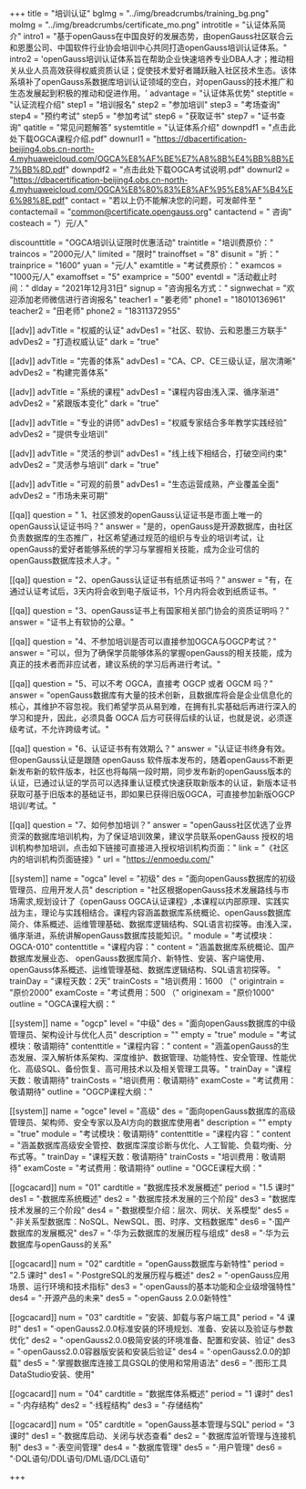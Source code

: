 +++
title = "培训认证"
bgImg = "../img/breadcrumbs/training_bg.png"
moImg = "../img/breadcrumbs/certificate_mo.png"
introtitle = "认证体系简介"
intro1 = "基于openGauss在中国良好的发展态势，由openGauss社区联合云和恩墨公司、中国软件行业协会培训中心共同打造openGauss培训认证体系。"
intro2 = 'openGauss培训认证体系旨在帮助企业快速培养专业DBA人才；推动相关从业人员高效获得权威资质认证；促使技术爱好者踊跃融入社区技术生态。该体系填补了openGauss系数据库培训认证领域的空白，对openGauss的技术推广和生态发展起到积极的推动和促进作用。'
advantage = "认证体系优势"
steptitle = "认证流程介绍"
step1 = "培训报名"
step2 = "参加培训"
step3 = "考场查询"
step4 = "预约考试"
step5 = "参加考试"
step6 = "获取证书"
step7 = "证书查询"
qatitle = "常见问题解答"
systemtitle = "认证体系介绍"
downpdf1 = "点击此处下载OGCA课程介绍.pdf"
downurl1 = "https://dbacertification-beijing4.obs.cn-north-4.myhuaweicloud.com/OGCA%E8%AF%BE%E7%A8%8B%E4%BB%8B%E7%BB%8D.pdf"
downpdf2 = "点击此处下载OGCA考试说明.pdf"
downurl2 = "https://dbacertification-beijing4.obs.cn-north-4.myhuaweicloud.com/OGCA%E8%80%83%E8%AF%95%E8%AF%B4%E6%98%8E.pdf"
contact = "若以上仍不能解决您的问题，可发邮件至 "
contactemail = "common@certificate.opengauss.org"
cantactend = " 咨询"
costeach = "）元/人"

discounttitle = "OGCA培训认证限时优惠活动"
traintitle = "培训费原价："
traincos = "2000元/人"
limited = "限时"
trainoffset = "8"
disunit = "折："
trainprice = "1600"
yuan = "元/人"
examtitle = "考试费原价："
examcos = "1000元/人"
examoffset = "5"
examprice = "500"
eventdl = "活动截止时间："
dlday = "2021年12月31日"
signup = "咨询报名方式："
signwechat = "欢迎添加老师微信进行咨询报名"
teacher1 = "姜老师"
phone1 = "18010136961"
teacher2 = "田老师"
phone2 = "18311372955"

[[adv]]
advTitle = "权威的认证"
advDes1 = "社区、软协、云和恩墨三方联手"
advDes2 = "打造权威认证"
dark = "true"

[[adv]]
advTitle = "完善的体系"
advDes1 = "CA、CP、CE三级认证，层次清晰"
advDes2 = "构建完善体系"

[[adv]]
advTitle = "系统的课程"
advDes1 = "课程内容由浅入深、循序渐进"
advDes2 = "紧跟版本变化"
dark = "true"

[[adv]]
advTitle = "专业的讲师"
advDes1 = "权威专家结合多年教学实践经验"
advDes2 = "提供专业培训"

[[adv]]
advTitle = "灵活的参训"
advDes1 = "线上线下相结合，打破空间约束"
advDes2 = "灵活参与培训"
dark = "true"

[[adv]]
advTitle = "可观的前景"
advDes1 = "生态运营成熟，产业覆盖全面"
advDes2 = "市场未来可期"


[[qa]]
question = " 1、社区颁发的openGauss认证证书是市面上唯一的openGauss认证证书吗？"
answer = "是的，openGauss是开源数据库，由社区负责数据库的生态推广，社区希望通过规范的组织与专业的培训考试，让openGauss的爱好者能够系统的学习与掌握相关技能，成为企业可信的openGauss数据库技术人才。"

[[qa]]
question = "2、openGauss认证证书有纸质证书吗？"
answer = "有，在通过认证考试后，3天内将会收到电子版证书，1个月内将会收到纸质证书。"

[[qa]]
question = "3、openGauss证书上有国家相关部门协会的资质证明吗？"
answer = "证书上有软协的公章。"

[[qa]]
question = "4、不参加培训是否可以直接参加OGCA与OGCP考试？"
answer = "可以，但为了确保学员能够体系的掌握openGauss的相关技能，成为真正的技术者而非应试者，建议系统的学习后再进行考试。"

[[qa]]
question = "5、可以不考 OGCA，直接考 OGCP 或者 OGCM 吗？"
answer = "openGauss数据库有大量的技术创新，且数据库将会是企业信息化的核心，其维护不容忽视。我们希望学员从易到难，在拥有扎实基础后再进行深入的学习和提升，因此，必须具备 OGCA 后方可获得后续的认证，也就是说，必须逐级考试，不允许跨级考试。"

[[qa]]
question = "6、认证证书有有效期么？"
answer = "认证证书终身有效。但openGauss认证是跟随 openGauss 软件版本发布的，随着openGauss不断更新发布新的软件版本，社区也将每隔一段时期，同步发布新的openGauss版本的认证，已通过认证的学员可以选择重认证模式快速获取新版本的认证，新版本证书获取可基于旧版本的基础证书，即如果已获得旧版OGCA，可直接参加新版OGCP培训/考试。"

[[qa]]
question = "7、如何参加培训？"
answer = "openGauss社区优选了业界资深的数据库培训机构，为了保证培训效果，建议学员联系openGauss 授权的培训机构参加培训，点击如下链接可直接进入授权培训机构页面："
link = "《社区内的培训机构页面链接》"
url = "https://enmoedu.com/"


[[system]]
name = "ogca"
level = "初级"
des = "面向openGauss数据库的初级管理员、应用开发人员"
description = "社区根据openGauss技术发展路线与市场需求,规划设计了《openGauss OGCA认证课程》,本课程以内部原理、实践实战为主，理论与实践相结合。课程内容涵盖数据库系统概论、openGauss数据库简介、体系概述、运维管理基础、数据库逻辑结构、SQL语言初探等。由浅入深，循序渐进，系统讲解openGauss数据库技能知识。"
module = "考试模块：OGCA-010"
contenttitle = "课程内容："
content = "涵盖数据库系统概论、国产数据库发展业态、 openGauss数据库简介、新特性、安装、客户端使用、openGauss体系概述、运维管理基础、数据库逻辑结构、SQL语言初探等。 "
trainDay = "课程天数：2天"
trainCosts = "培训费用：1600 （"
origintrain = "原价2000"
examCoste = "考试费用：500 （"
originexam = "原价1000"
outline = "OGCA课程大纲："

[[system]]
name = "ogcp"
level = "中级"
des = "面向openGauss数据库的中级管理员、架构设计与优化人员"
description = ""
empty = "true"
module = "考试模块：敬请期待"
contenttitle = "课程内容："
content = "涵盖openGauss的生态发展、深入解析体系架构、深度维护、数据管理、功能特性、安全管理、性能优化、高级SQL、备份恢复、高可用技术以及相关管理工具等。"
trainDay = "课程天数：敬请期待"
trainCosts = "培训费用：敬请期待"
examCoste = "考试费用：敬请期待"
outline = "OGCP课程大纲："

[[system]]
name = "ogce"
level = "高级"
des = "面向openGauss数据库的高级管理员、架构师、安全专家以及AI方向的数据库使用者"
description = ""
empty = "true"
module = "考试模块：敬请期待"
contenttitle = "课程内容："
content = "涵盖数据库高级安全管控、数据库深度诊断与优化、人工智能、负载均衡、分布式等。"
trainDay = "课程天数：敬请期待"
trainCosts = "培训费用：敬请期待"
examCoste = "考试费用：敬请期待"
outline = "OGCE课程大纲："


[[ogcacard]]
num = "01"
cardtitle = "数据库技术发展概述"
period = "1.5 课时"
des1 = "·数据库系统概述"
des2 = "·数据库技术发展的三个阶段"
des3 = "数据库技术发展的三个阶段"
des4 = "·数据模型介绍：层次、网状、关系模型"
des5 = "·非关系型数据库：NoSQL、NewSQL、图、时序、文档数据库"
des6 = "·国产数据库的发展概况"
des7 = "·华为云数据库的发展历程与组成"
des8 = "·华为云数据库与openGauss的关系"

[[ogcacard]]
num = "02"
cardtitle = "openGauss数据库与新特性"
period = "2.5 课时"
des1 = "·PostgreSQL的发展历程与概述"
des2 = "·openGauss应用场景、运行环境和技术指标"
des3 = "·openGauss的基本功能和企业级增强特性"
des4 = "·开源产品的未来"
des5 = "·openGauss 2.0.0新特性"

[[ogcacard]]
num = "03"
cardtitle = "安装、卸载与客户端工具"
period = "4 课时"
des1 = "·openGauss2.0.0标准安装的环境规划、准备、安装以及验证与参数优化"
des2 = "·openGauss2.0.0极简安装的环境准备、配置和安装、验证"
des3 = "·openGauss2.0.0容器版安装和安装后验证"
des4 = "·openGauss2.0.0的卸载"
des5 = "·掌握数据库连接工具GSQL的使用和常用语法"
des6 = "·图形工具DataStudio安装、使用"

[[ogcacard]]
num = "04"
cardtitle = "数据库体系概述"
period = "1 课时"
des1 = "·内存结构"
des2 = "·线程结构"
des3 = "·存储结构"

[[ogcacard]]
num = "05"
cardtitle = "openGauss基本管理与SQL"
period = "3 课时"
des1 = "·数据库启动、关闭与状态查看"
des2 = "·数据库监听管理与连接机制"
des3 = "·表空间管理"
des4 = "·数据库管理"
des5 = "·用户管理"
des6 = "·DQL语句/DDL语句/DML语/DCL语句"

+++